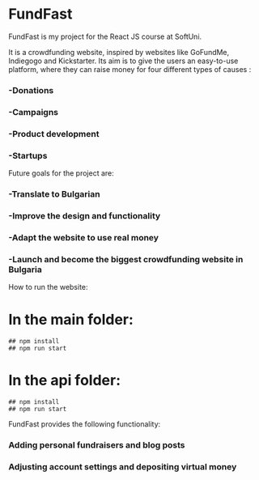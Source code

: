 # FundFast
FundFast is my project for the React JS course at SoftUni.

It is a crowdfunding website, inspired by websites like GoFundMe, Indiegogo and Kickstarter.
Its aim is to give the users an easy-to-use platform, where they can raise money for four different types
of causes :
  ### -Donations
  ### -Campaigns
  ### -Product development
  ### -Startups
  
Future goals for the project are: 
  ###  -Translate to Bulgarian
  ###  -Improve the design and functionality
  ###  -Adapt the website to use real money
  ###  -Launch and become the biggest crowdfunding website in Bulgaria

How to run the website: 
  # In the main folder: 
    ## npm install
    ## npm run start
  # In the api folder: 
    ## npm install
    ## npm run start
    
FundFast provides the following functionality: 
  ### Adding personal fundraisers and blog posts
  ### Adjusting account settings and depositing virtual money
  ### 
  

